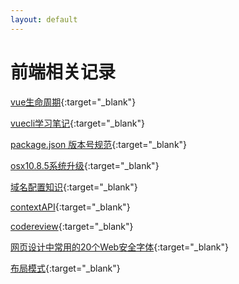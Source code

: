 ```yaml
---
layout: default
---
```



# [](#前端相关记录)前端相关记录
[vue生命周期](/docsrc/docs/jobs/vuecli3/vuelifecycle.md){:target="_blank"}

[vuecli学习笔记](/docsrc/docs/jobs/vuecli3/index.md){:target="_blank"}

[package.json 版本号规范](/docsrc/docs/jobs/packageversionlimit/index.md){:target="_blank"}

[osx10.8.5系统升级](/docsrc/docs/jobs/osx2sierra/index.md){:target="_blank"}

[域名配置知识](/docsrc/docs/jobs/domain/index.md){:target="_blank"}

[contextAPI](/docsrc/docs/javascript/20180417.md){:target="_blank"}

[codereview](/docsrc/docs/jobs/codereview/index.md){:target="_blank"}

[网页设计中常用的20个Web安全字体](/docsrc/docs/css/20180312){:target="_blank"}

[布局模式](/docsrc/docs/css/20180411){:target="_blank"}

